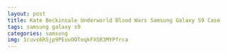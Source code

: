 ```yaml
---
layout: post
title: Kate Beckinsale Underworld Blood Wars Samsung Galaxy S9 Case
tags: samsung galaxy s9
categories: samsung
img: 1cuvs6RSjp9PEuuOOTeqkFXSR3MYPfrca
---
```

